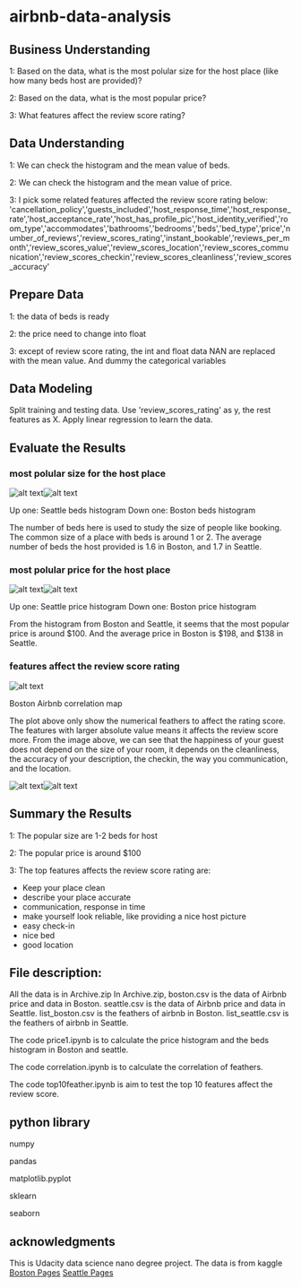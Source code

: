 # airbnb-data-analysis


## Business Understanding

1: Based on the data, what is the most polular size for the host place (like how many beds host are provided)?

2: Based on the data, what is the most popular price?

3: What features affect the review score rating?

## Data Understanding

1: We can check the histogram and the mean value of beds.

2: We can check the histogram and the mean value of price.

3: I pick some related features affected the review score rating below: 'cancellation_policy','guests_included','host_response_time','host_response_rate','host_acceptance_rate','host_has_profile_pic','host_identity_verified','room_type','accommodates','bathrooms','bedrooms','beds','bed_type','price','number_of_reviews','review_scores_rating','instant_bookable','reviews_per_month','review_scores_value','review_scores_location','review_scores_communication','review_scores_checkin','review_scores_cleanliness','review_scores_accuracy'

## Prepare Data

1: the data of beds is ready

2: the price need to change into float

3: except of review score rating, the int and float data NAN are replaced with the mean value. And dummy the categorical variables 

## Data Modeling

Split training and testing data. Use 'review_scores_rating' as y, the rest features as X. Apply linear regression to learn the data.

## Evaluate the Results

 ### most polular size for the host place
![alt text](https://github.com/bamboo120/airbnb-data-analysis/blob/main/Seattle_beds.png "Seattle Airbnb beds")![alt text](https://github.com/bamboo120/airbnb-data-analysis/blob/main/Boston_beds.png)

Up one: Seattle beds histogram Down one: Boston beds histogram

The number of beds here is used to study the size of people like booking. The common size of a place with beds is around 1 or 2. The average number of beds the host provided is 1.6 in Boston, and 1.7 in Seattle. 

 ### most polular price for the host place
![alt text](https://github.com/bamboo120/airbnb-data-analysis/blob/main/seattle_price.png "Seattle Airbnb beds")![alt text](https://github.com/bamboo120/airbnb-data-analysis/blob/main/boston_price.png)

Up one: Seattle price histogram Down one: Boston price histogram

From the histogram from Boston and Seattle, it seems that the most popular price is around $100. And the average price in Boston is $198, and $138 in Seattle. 


### features affect the review score rating

![alt text](https://github.com/bamboo120/airbnb-data-analysis/blob/main/cor.png)

Boston Airbnb correlation map

The plot above only show the numerical feathers to affect the rating score. The features with larger absolute value means it affects the review score more. From the image above, we can see that the happiness of your guest does not depend on the size of your room, it depends on the cleanliness, the accuracy of your description, the checkin, the way you communication, and the location.

![alt text](https://github.com/bamboo120/airbnb-data-analysis/blob/main/seattle_feather.png "Seattle Airbnb beds")![alt text](https://github.com/bamboo120/airbnb-data-analysis/blob/main/boston_feather.png)

## Summary the Results

1: The popular size are 1-2 beds for host

2: The popular price is around $100

3: The top features affects the review score rating are:

- Keep your place clean
- describe your place accurate
- communication, response in time
- make yourself look reliable, like providing a nice host picture
- easy check-in
- nice bed
- good location

## File description: 
All the data is in Archive.zip
In Archive.zip, boston.csv is the data of Airbnb price and data in Boston. seattle.csv is the data of Airbnb price and data in Seattle.
list_boston.csv is the feathers of airbnb in Boston. list_seattle.csv is the feathers of airbnb in Seattle. 

The code price1.ipynb is to calculate the price histogram and the beds histogram in Boston and seattle.

The code correlation.ipynb is to calculate the correlation of feathers.

The code top10feather.ipynb is aim to test the top 10 features affect the review score.

## python library

numpy

pandas

matplotlib.pyplot

sklearn

seaborn

## acknowledgments

This is Udacity data science nano degree project. The data is from kaggle [Boston Pages](https://www.kaggle.com/airbnb/seattle/data) [Seattle Pages](https://www.kaggle.com/airbnb/boston)
